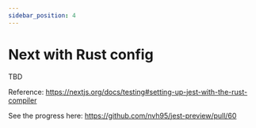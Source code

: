 ```yaml
---
sidebar_position: 4
---
```


# Next with Rust config

TBD

Reference: https://nextjs.org/docs/testing#setting-up-jest-with-the-rust-compiler

See the progress here: https://github.com/nvh95/jest-preview/pull/60
